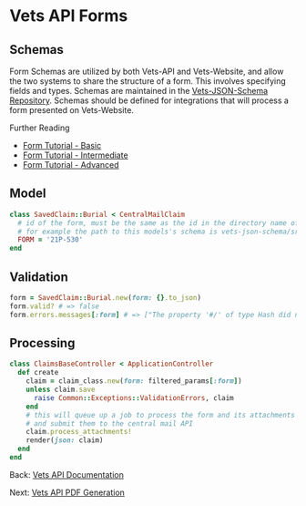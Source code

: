 # Vets API Forms

## Schemas

Form Schemas are utilized by both Vets-API and Vets-Website, and allow the two systems to share the structure of a form. This involves specifying fields and types. Schemas are maintained in the [Vets-JSON-Schema Repository](https://github.com/department-of-veterans-affairs/vets-json-schema). Schemas should be defined for integrations that will process a form presented on Vets-Website.

Further Reading

* [Form Tutorial - Basic](https://github.com/billfienberg/va.gov-team/tree/5839d463da035612a60148d7f90403dd12c8107e/platform/engineering/form-tutorial-basic.md)
* [Form Tutorial - Intermediate](https://github.com/billfienberg/va.gov-team/tree/5839d463da035612a60148d7f90403dd12c8107e/platform/engineering/form-tutorial-intermediate.md)
* [Form Tutorial - Advanced](https://github.com/billfienberg/va.gov-team/tree/5839d463da035612a60148d7f90403dd12c8107e/platform/engineering/form-tutorial-advanced.md)

## Model

```ruby
class SavedClaim::Burial < CentralMailClaim
  # id of the form, must be the same as the id in the directory name of the associated json schema
  # for example the path to this models's schema is vets-json-schema/src/schemas/21P-530/schema.js
  FORM = '21P-530'  
end
```

## Validation

```ruby
form = SavedClaim::Burial.new(form: {}.to_json)
form.valid? # => false
form.errors.messages[:form] # => ["The property '#/' of type Hash did not match one or more of the required schemas. The schema specific errors were:\n\n- anyOf #0:\n    - The property '#/' did not contain a required property of 'vaFileNumber'\n- anyOf #1:\n    - The property '#/' did not contain a required property of 'veteranSocialSecurityNumber'", "The property '#/' did not contain a required property of 'privacyAgreementAccepted' in schema 57d02bcd-7bbe-567e-bc7d-f6ee46bea309", "The property '#/' did not contain a required property of 'claimantAddress' in schema 57d02bcd-7bbe-567e-bc7d-f6ee46bea309", "The property '#/' did not contain a required property of 'veteranFullName' in schema 57d02bcd-7bbe-567e-bc7d-f6ee46bea309"]
```

## Processing

```ruby
class ClaimsBaseController < ApplicationController
  def create
    claim = claim_class.new(form: filtered_params[:form])
    unless claim.save
      raise Common::Exceptions::ValidationErrors, claim
    end
    # this will queue up a job to process the form and its attachments
    # and submit them to the central mail API
    claim.process_attachments!
    render(json: claim)
  end
end
```

Back: [Vets API Documentation](documentation.md)

Next: [Vets API PDF Generation](pdf-generation.md)


